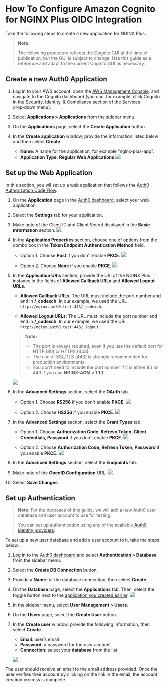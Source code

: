 # How To Configure Amazon Cognito for NGINX Plus OIDC Integration

Take the following steps to create a new application for NGINX Plus.

> **Note:**
>
> The following procedure reflects the Cognito GUI at the time of publication, but the GUI is subject to change. Use this guide as a reference and adapt to the current Cognito GUI as necessary.

## Create a new Auth0 Application

1. Log in to your AWS account, open the [AWS Management Console](https://console.aws.amazon.com), and navigate to the Cognito dashboard (you can, for example, click Cognito in the Security, Identity, & Compliance section of the Services drop‑down menu).

2. Select **Applications > Applications** from the sidebar menu.

3. On the **Applications** page, select the **Create Application** button.

4. In the **Create application** window, provide the information listed below and then select **Create**.
   - **Name**: A name for the application, for example “nginx-plus-app”.
   - **Application Type**: **Regular Web Applications**
     ![](./img/sso-auth0-create-app.png)

## Set up the Web Application

In this section, you wll set up a web application that follows the [Auth0 Authorization Code Flow](https://auth0.com/docs/get-started/authentication-and-authorization-flow/authorization-code-flow).

1. On the **Application** page in the [Auth0 dashboard](https://manage.auth0.com/), select your web application.

2. Select the **Settings** tab for your application.

3. Make note of the Client ID and Client Secret displayed in the **Basic Information** section.
   ![](./img/sso-auth0-app.png)

4. In the **Application Properties** section, choose one of options from the combo box in the **Token Endpoint Authentication Method** field.

   - Option 1. Choose **Post** if you don't enable **PKCE**.
     ![](./img/token-method-post.png)

   - Option 2. Choose **None** if you enable **PKCE**.
     ![](./img/token-method-none.png)

5. In the **Application URIs** section, provide the URI of the NGINX Plus instance in the fields of **Allowed Callback URLs** and **Allowed Logout URLs**.

   - **Allowed Callback URLs**: The URL must include the port number and end in **/\_codexch**. In our example, we used the URL `http://nginx.auth0.test:443/_codexch`.

   - **Allowed Logout URLs**: The URL must include the port number and end in **/\_codexch**. In our example, we used the URL `http://nginx.auth0.test:443/_logout`.

   > **Note:**
   >
   > - The port is always required, even if you use the default port for HTTP (80) or HTTPS (443).
   > - The use of SSL/TLS (443) is strongly recommended for production environments.
   > - You don't need to include the port number if it is either 80 or 443 if you use **NGINX-ACM > 1.1.1**.

   ![](./img/application-uris.png)

6. In the **Advanced Settings** section, select the **OAuth** tab.

   - Option 1. Choose **RS256** if you don't enable **PKCE**.
     ![](./img/oauth-json-Rs256.png)

   - Option 2. Choose **HS256** if you enable **PKCE**.
     ![](./img/oauth-json-hs256.png)

7. In the **Advanced Settings** section, select the **Grant Types** tab.

   - Option 1. Choose **Authorization Code, Refresn Token, Client Credentials, Password** if you don't enable **PKCE**.
     ![](./img/grant-types-none-pkce.png)

   - Option 2. Choose **Authorization Code, Refresn Token, Password** if you enable **PKCE**.
     ![](./img/grant-types-pkce.png)

8. In the **Advanced Settings** section, select the **Endpoints** tab.

9. Make note of the **OpenID Configuration** URL.
   ![](./img/sso-auth0-oidc-configurations.png)

10. Select **Save Changes**.

## Set up Authentication

> **Note:**
> For the purposes of this guide, we will add a new Auth0 user database and user account to use for testing.
>
> You can set up authentication using any of the available [Auth0 identity providers](https://auth0.com/docs/authenticate/identity-providers).

To set up a new user database and add a user account to it, take the steps below.

1. Log in to the [Auth0 dashboard](https://manage.auth0.com/) and select **Authentication > Database** from the sidebar menu.

2. Select the **Create DB Connection** button.

3. Provide a **Name** for the database connection, then select **Create**.

4. On the **Database** page, select the **Applications** tab. Then, select the toggle button next to the [application you created earlier](#create-a-new-auth0-application).
   ![](./img/sso-auth0-db-app.png)

5. In the sidebar menu, select **User Management > Users**.

6. On the **Users** page, select the **Create User** button.

7. In the **Create user** window, provide the following information, then select **Create**.

   - **Email**: user’s email
   - **Password**: a password for the user account
   - **Connection**: select your **database** from the list.

   ![](./img/sso-auth0-create-user.png)

The user should receive an email to the email address provided. Once the user verifies their account by clicking on the link in the email, the account creation process is complete.

